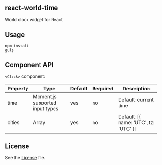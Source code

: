 ## react-world-time

World clock widget for React

## Usage

```
npm install
gulp
```

## Component API

`<Clock>` component:

Property | Type | Default | Required | Description
-------- | ---- | ------- | -------- |-----------
time | Moment.js supported input types | yes | no | Default: current time
cities | Array | yes | no | Default: [{ name: 'UTC', tz: 'UTC' }]


## License

See the [License](LICENSE) file.
